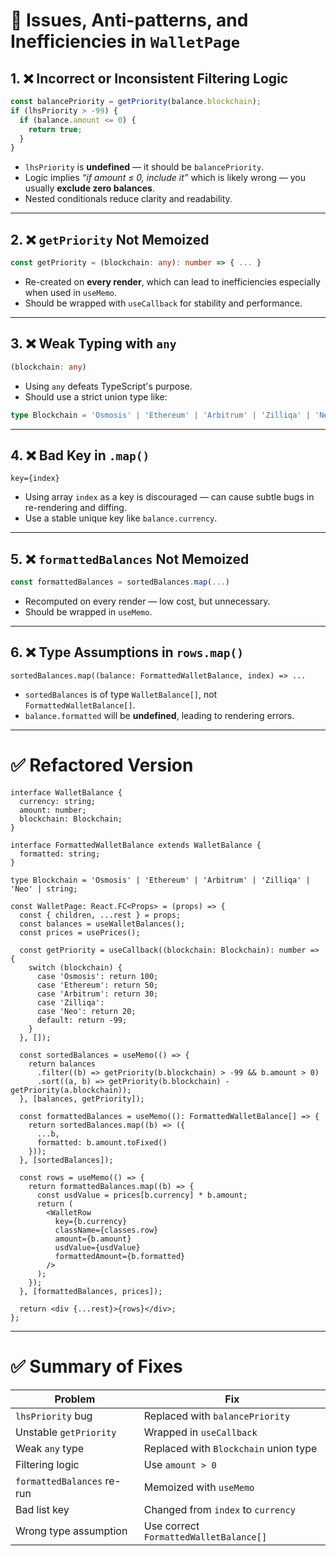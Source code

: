 
# 🧨 Issues, Anti-patterns, and Inefficiencies in `WalletPage`

## 1. ❌ Incorrect or Inconsistent Filtering Logic

```ts
const balancePriority = getPriority(balance.blockchain);
if (lhsPriority > -99) {
  if (balance.amount <= 0) {
    return true;
  }
}
```

- `lhsPriority` is **undefined** — it should be `balancePriority`.
- Logic implies _“if amount ≤ 0, include it”_ which is likely wrong — you usually **exclude zero balances**.
- Nested conditionals reduce clarity and readability.

---

## 2. ❌ `getPriority` Not Memoized

```ts
const getPriority = (blockchain: any): number => { ... }
```

- Re-created on **every render**, which can lead to inefficiencies especially when used in `useMemo`.
- Should be wrapped with `useCallback` for stability and performance.

---

## 3. ❌ Weak Typing with `any`

```ts
(blockchain: any)
```

- Using `any` defeats TypeScript's purpose.
- Should use a strict union type like:

```ts
type Blockchain = 'Osmosis' | 'Ethereum' | 'Arbitrum' | 'Zilliqa' | 'Neo' | string;
```

---

## 4. ❌ Bad Key in `.map()`

```tsx
key={index}
```

- Using array `index` as a key is discouraged — can cause subtle bugs in re-rendering and diffing.
- Use a stable unique key like `balance.currency`.

---

## 5. ❌ `formattedBalances` Not Memoized

```ts
const formattedBalances = sortedBalances.map(...)
```

- Recomputed on every render — low cost, but unnecessary.
- Should be wrapped in `useMemo`.

---

## 6. ❌ Type Assumptions in `rows.map()`

```tsx
sortedBalances.map((balance: FormattedWalletBalance, index) => ...
```

- `sortedBalances` is of type `WalletBalance[]`, not `FormattedWalletBalance[]`.
- `balance.formatted` will be **undefined**, leading to rendering errors.

---

# ✅ Refactored Version

```tsx
interface WalletBalance {
  currency: string;
  amount: number;
  blockchain: Blockchain;
}

interface FormattedWalletBalance extends WalletBalance {
  formatted: string;
}

type Blockchain = 'Osmosis' | 'Ethereum' | 'Arbitrum' | 'Zilliqa' | 'Neo' | string;

const WalletPage: React.FC<Props> = (props) => {
  const { children, ...rest } = props;
  const balances = useWalletBalances();
  const prices = usePrices();

  const getPriority = useCallback((blockchain: Blockchain): number => {
    switch (blockchain) {
      case 'Osmosis': return 100;
      case 'Ethereum': return 50;
      case 'Arbitrum': return 30;
      case 'Zilliqa':
      case 'Neo': return 20;
      default: return -99;
    }
  }, []);

  const sortedBalances = useMemo(() => {
    return balances
      .filter((b) => getPriority(b.blockchain) > -99 && b.amount > 0)
      .sort((a, b) => getPriority(b.blockchain) - getPriority(a.blockchain));
  }, [balances, getPriority]);

  const formattedBalances = useMemo((): FormattedWalletBalance[] => {
    return sortedBalances.map((b) => ({
      ...b,
      formatted: b.amount.toFixed()
    }));
  }, [sortedBalances]);

  const rows = useMemo(() => {
    return formattedBalances.map((b) => {
      const usdValue = prices[b.currency] * b.amount;
      return (
        <WalletRow
          key={b.currency}
          className={classes.row}
          amount={b.amount}
          usdValue={usdValue}
          formattedAmount={b.formatted}
        />
      );
    });
  }, [formattedBalances, prices]);

  return <div {...rest}>{rows}</div>;
};
```

---

# ✅ Summary of Fixes

| Problem | Fix |
|--------|-----|
| `lhsPriority` bug | Replaced with `balancePriority` |
| Unstable `getPriority` | Wrapped in `useCallback` |
| Weak `any` type | Replaced with `Blockchain` union type |
| Filtering logic | Use `amount > 0` |
| `formattedBalances` re-run | Memoized with `useMemo` |
| Bad list key | Changed from `index` to `currency` |
| Wrong type assumption | Use correct `FormattedWalletBalance[]` |
